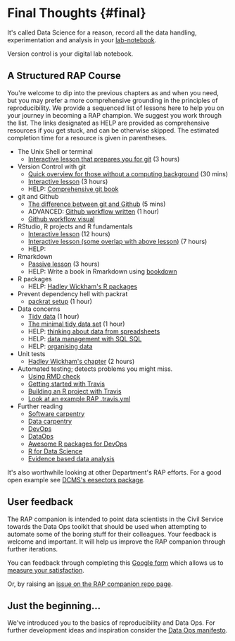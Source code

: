 # Final Thoughts {#final}

It's called Data Science for a reason, record all the data handling, experimentation and analysis in your [lab-notebook](http://colinpurrington.com/tips/lab-notebooks).

Version control is your digital lab notebook.

## A Structured RAP Course

You're welcome to dip into the previous chapters as and when you need, but you may prefer a more comprehensive grounding in the principles of reproducibility. We provide a sequenced list of lessons here to help you on your journey in becoming a RAP champion. We suggest you work through the list. The links designated as HELP are provided as comprehensive resources if you get stuck, and can be otherwise skipped. The estimated completion time for a resource is given in parentheses.  

* The Unix Shell or terminal  
    + [Interactive lesson that prepares you for git](http://swcarpentry.github.io/shell-novice) (3 hours)  
* Version Control with git  
    + [Quick overview for those without a computing background](http://journals.plos.org/ploscompbiol/article?id=10.1371/journal.pcbi.1004668) (30 mins)  
    + [Interactive lesson](http://swcarpentry.github.io/git-novice/) (3 hours)  
    + HELP: [Comprehensive git book](https://git-scm.com/book/en/v2)  
* git and Github  
    + [The difference between git and Github](https://stackoverflow.com/questions/13321556/difference-between-git-and-github) (5 mins)  
    + ADVANCED: [Github workflow written](http://scottchacon.com/2011/08/31/github-flow.html) (1 hour)  
    + [Github workflow visual](https://guides.github.com/introduction/flow/)  
* RStudio, R projects and R fundamentals  
    + [Interactive lesson](http://swcarpentry.github.io/r-novice-gapminder/) (12 hours)  
    + [Interactive lesson (some overlap with above lesson)](http://swcarpentry.github.io/r-novice-inflammation/) (7 hours)  
    + HELP: 
* Rmarkdown  
    + [Passive lesson](http://rmarkdown.rstudio.com/lesson-1.html)  (3 hours)  
    + HELP: Write a book in Rmarkdown using [bookdown](https://bookdown.org/yihui/bookdown/)  
* R packages  
    + HELP: [Hadley Wickham's R packages](http://r-pkgs.had.co.nz/)  
* Prevent dependency hell with packrat  
    + [packrat setup](https://rstudio.github.io/packrat/walkthrough.html) (1 hour)  
* Data concerns  
    + [Tidy data](https://www.google.co.uk/url?sa=t&rct=j&q=&esrc=s&source=web&cd=1&cad=rja&uact=8&ved=0ahUKEwjqp8KdjK_XAhXJmBoKHeFMDGEQFggqMAA&url=https%3A%2F%2Fwww.jstatsoft.org%2Farticle%2Fview%2Fv059i10%2Fv59i10.pdf&usg=AOvVaw2vJ6CHw9RT8m_noVUfoeP6) (1 hour)  
    + [The minimal tidy data set](https://ukgovdatascience.github.io/rap_companion/exemplar.html#tidy-data) (1 hour)  
    + HELP: [thinking about data from spreadsheets](http://www.datacarpentry.org/spreadsheet-ecology-lesson/)  
    + HELP: [data management with SQL SQL](http://www.datacarpentry.org/sql-ecology-lesson/)  
    + HELP: [organising data](http://kbroman.org/dataorg/)
* Unit tests  
    + [Hadley Wickham's chapter](http://r-pkgs.had.co.nz/tests.html) (2 hours)  
* Automated testing; detects problems you might miss.  
    + [Using RMD check](http://r-pkgs.had.co.nz/check.html)
    + [Getting started with Travis](https://docs.travis-ci.com/user/getting-started/)  
    + [Building an R project with Travis](https://docs.travis-ci.com/user/languages/r/)  
    + [Look at an example RAP .travis.yml](https://github.com/DCMSstats/eesectors/blob/master/.travis.yml)  
* Further reading  
    + [Software carpentry](https://software-carpentry.org/reading/)  
    + [Data carpentry](http://www.datacarpentry.org/)  
    + [DevOps](https://en.wikipedia.org/wiki/DevOps)
    + [DataOps](https://en.wikipedia.org/wiki/DataOps)  
    + [Awesome R packages for DevOps](https://awesome-r.com/#awesome-r-r-development)  
    + [R for Data Science](http://r4ds.had.co.nz/)  
    + [Evidence based data analysis](http://www.pnas.org/content/112/6/1645.full)  
    
It's also worthwhile looking at other Department's RAP efforts. For a good open example see [DCMS's eesectors package](https://github.com/DCMSstats/eesectors).  

## User feedback

The RAP companion is intended to point data scientists in the Civil Service towards the Data Ops toolkit that should be used when attempting to automate some of the boring stuff for their colleagues. Your feedback is welcome and important. It will help us improve the RAP companion through further iterations.  

You can feedback through completing this [Google form](https://docs.google.com/forms/d/e/1FAIpQLSeVYmjJIPm-YJ_lgKu0JdIiUwc2glSLtfGFQxKdW1cMmRwbCQ/viewform?usp=pp_url&entry.1747016377=4&entry.305553560=4&entry.349499540&entry.1168732002=Column+4&entry.1948461863=Column+4&entry.1262699325=Column+4&entry.1033407422=Column+4&entry.900063493=Column+4&entry.811492760=Column+4&entry.2083454847&entry.2141214542=Yes&entry.1340586078&entry.879050699&entry.1223500353) which allows us to [measure your satisfaction](https://www.gov.uk/service-manual/measuring-success/measuring-user-satisfaction).  

Or, by raising an [issue on the RAP companion repo page](https://github.com/ukgovdatascience/rap_companion/issues).  

## Just the beginning...

We've introduced you to the basics of reproducibility and Data Ops. For further development ideas and inspiration consider the [Data Ops manifesto](http://dataopsmanifesto.org/).
